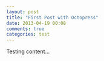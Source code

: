 ```yaml
---
layout: post
title: "First Post with Octopress"
date: 2013-04-19 00:08
comments: true
categories: test
---
```


Testing content...